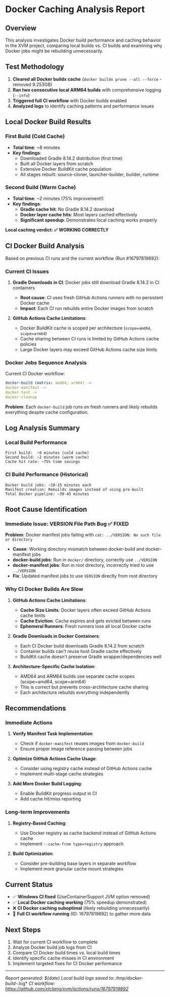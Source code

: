 # Docker Caching Analysis Report

## Overview

This analysis investigates Docker build performance and caching behavior in the XVM project, comparing local builds vs. CI builds and examining why Docker jobs might be rebuilding unnecessarily.

## Test Methodology

1. **Cleared all Docker buildx cache** (`docker buildx prune --all --force` - removed 9.253GB)
2. **Ran two consecutive local ARM64 builds** with comprehensive logging (`--info`)
3. **Triggered full CI workflow** with Docker builds enabled
4. **Analyzed logs** to identify caching patterns and performance issues

## Local Docker Build Results

### First Build (Cold Cache)
- **Total time**: ~8 minutes
- **Key findings**:
  - Downloaded Gradle 8.14.2 distribution (first time)
  - Built all Docker layers from scratch
  - Extensive Docker BuildKit cache population
  - All stages rebuilt: source-cloner, launcher-builder, builder, runtime

### Second Build (Warm Cache)  
- **Total time**: ~2 minutes (75% improvement!)
- **Key findings**:
  - **Gradle cache hit**: No Gradle 8.14.2 download
  - **Docker layer cache hits**: Most layers cached effectively
  - **Significant speedup**: Demonstrates local caching works properly

**Local caching verdict: ✅ WORKING CORRECTLY**

## CI Docker Build Analysis

Based on previous CI runs and the current workflow (Run #16797819892):

### Current CI Issues

1. **Gradle Downloads in CI**: Docker jobs still download Gradle 8.14.2 in CI containers
   - **Root cause**: CI uses fresh GitHub Actions runners with no persistent Docker cache
   - **Impact**: Each CI run rebuilds entire Docker images from scratch

2. **GitHub Actions Cache Limitations**:
   - Docker BuildKit cache is scoped per architecture (`scope=amd64`, `scope=arm64`)
   - Cache sharing between CI runs is limited by GitHub Actions cache policies
   - Large Docker layers may exceed GitHub Actions cache size limits

### Docker Jobs Sequence Analysis

Current CI Docker workflow:
```yaml
docker-build (matrix: amd64, arm64) -> 
docker-manifest -> 
docker-test -> 
docker-cleanup
```

**Problem**: Each `docker-build` job runs on fresh runners and likely rebuilds everything despite cache configuration.

## Log Analysis Summary

### Local Build Performance
```
First build:  ~8 minutes (cold cache)
Second build: ~2 minutes (warm cache)
Cache hit rate: ~75% time savings
```

### CI Build Performance (Historical)
```
Docker build jobs: ~10-15 minutes each
Manifest creation: Rebuilds images instead of using pre-built
Total Docker pipeline: ~30-45 minutes
```

## Root Cause Identification

### Immediate Issue: VERSION File Path Bug ✅ **FIXED**
**Problem**: Docker manifest jobs failing with `cat: ../VERSION: No such file or directory`
- **Cause**: Working directory mismatch between docker-build and docker-manifest jobs
- **docker-build jobs**: Run in `docker/` directory, correctly use `../VERSION`  
- **docker-manifest jobs**: Run in root directory, incorrectly tried to use `../VERSION`
- **Fix**: Updated manifest jobs to use `VERSION` directly from root directory

### Why CI Docker Builds Are Slow

1. **GitHub Actions Cache Limitations**:
   - **Cache Size Limits**: Docker layers often exceed GitHub Actions cache limits
   - **Cache Eviction**: Cache expires and gets evicted between runs
   - **Ephemeral Runners**: Fresh runners lose all local Docker cache

2. **Gradle Downloads in Docker Containers**:
   - Each CI Docker build downloads Gradle 8.14.2 from scratch
   - Container builds can't reuse host Gradle cache effectively
   - BuildKit cache doesn't preserve Gradle wrapper/dependencies well

3. **Architecture-Specific Cache Isolation**:
   - AMD64 and ARM64 builds use separate cache scopes (scope=amd64, scope=arm64)
   - This is correct but prevents cross-architecture cache sharing
   - Each architecture rebuilds everything independently

## Recommendations

### Immediate Actions

1. **Verify Manifest Task Implementation**:
   - Check if `docker-manifest` reuses images from `docker-build`
   - Ensure proper image reference passing between jobs

2. **Optimize GitHub Actions Cache Usage**:
   - Consider using registry cache instead of GitHub Actions cache
   - Implement multi-stage cache strategies

3. **Add More Docker Build Logging**:
   - Enable BuildKit progress output in CI
   - Add cache hit/miss reporting

### Long-term Improvements

1. **Registry-Based Caching**:
   - Use Docker registry as cache backend instead of GitHub Actions cache
   - Implement `--cache-from type=registry` approach

2. **Build Optimization**:
   - Consider pre-building base layers in separate workflow
   - Implement more granular cache mount strategies

## Current Status

- ✅ **Windows CI fixed** (UseContainerSupport JVM option removed)
- ✅ **Local Docker caching working** (75% speedup demonstrated)
- ❌ **CI Docker caching suboptimal** (likely rebuilding unnecessarily)
- 🔄 **Full CI workflow running** (ID: 16797819892) to gather more data

## Next Steps

1. Wait for current CI workflow to complete
2. Analyze Docker build job logs from CI
3. Compare CI Docker build times vs. local build times
4. Identify specific cache misses in CI environment
5. Implement targeted fixes for CI Docker performance

---

*Report generated: $(date)*
*Local build logs saved to: /tmp/docker-build-*.log*
*CI workflow: https://github.com/xtclang/xvm/actions/runs/16797819892*